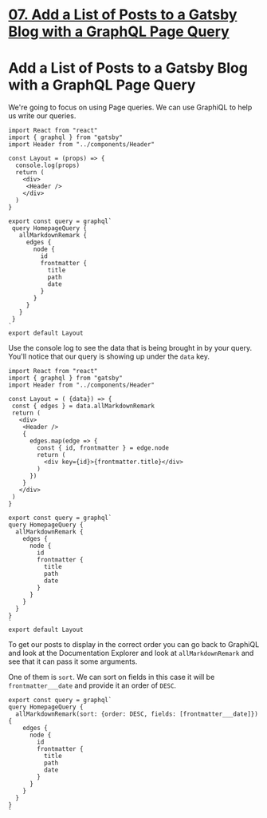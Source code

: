 # [07. Add a List of Posts to a Gatsby Blog with a GraphQL Page Query](https://egghead.io/lessons/gatsby-add-a-list-of-posts-to-a-gatsby-blog-with-a-graphql-page-query)

# Add a List of Posts to a Gatsby Blog with a GraphQL Page Query

We're going to focus on using Page queries. We can use GraphiQL to help us write our queries.

```JS
import React from "react"
import { graphql } from "gatsby"
import Header from "../components/Header"

const Layout = (props) => {
  console.log(props)
  return (
    <div>
     <Header />
    </div>
  )
}

export const query = graphql`
 query HomepageQuery {
   allMarkdownRemark {
     edges {
       node {
         id
         frontmatter {
           title
           path
           date
         }
       }
     }
   }
 }
`
export default Layout
```

Use the console log to see the data that is being brought in by your query. You'll notice that our query is showing up under the `data` key.

```JS
import React from "react"
import { graphql } from "gatsby"
import Header from "../components/Header"

const Layout = ( {data}) => {
 const { edges } = data.allMarkdownRemark
 return (
   <div>
    <Header />
    {
      edges.map(edge => {
        const { id, frontmatter } = edge.node
        return (
          <div key={id}>{frontmatter.title}</div>
        )
      })
    }
   </div>
 )
}

export const query = graphql`
query HomepageQuery {
  allMarkdownRemark {
    edges {
      node {
        id
        frontmatter {
          title
          path
          date
        }
      }
    }
  }
}
`
export default Layout
```


To get our posts to display in the correct order you can go back to GraphiQL and look at the Documentation Explorer and look at `allMarkdownRemark` and see that it can pass it some arguments. 

One of them is `sort`. We can sort on fields in this case it will be `frontmatter___date` and provide it an order of `DESC`.

```JS
export const query = graphql`
query HomepageQuery {
  allMarkdownRemark(sort: {order: DESC, fields: [frontmatter___date]}) {
    edges {
      node {
        id
        frontmatter {
          title
          path
          date
        }
      }
    }
  }
}
`
```

